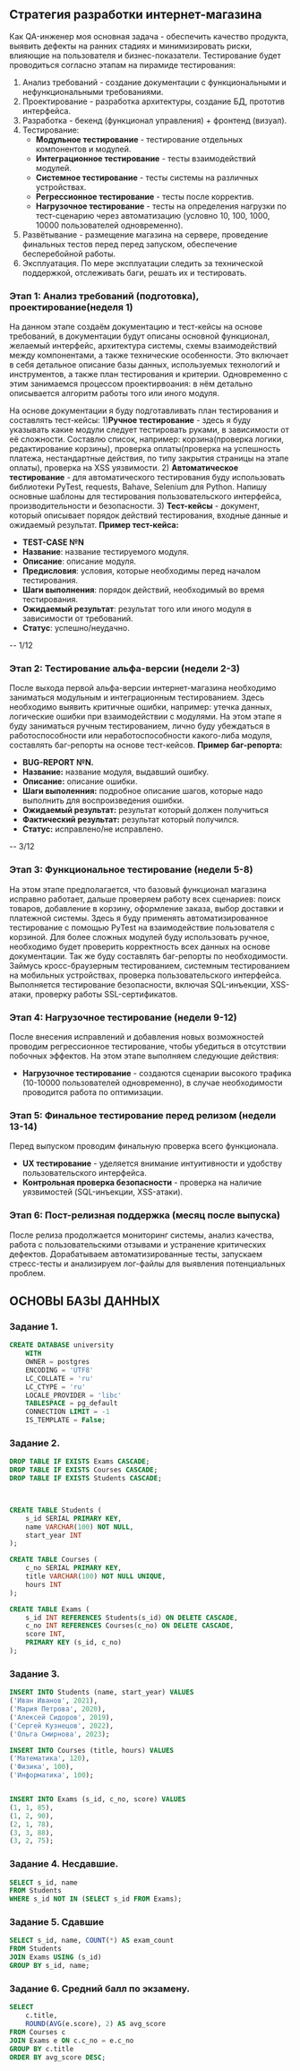 ## Стратегия разработки интернет-магазина

Как QA-инженер моя основная задача - обеспечить качество продукта, выявить дефекты на ранних стадиях и минимизировать риски, влияющие на пользователя и бизнес-показатели.
Тестирование будет проводиться согласно этапам на пирамиде тестирования:
1) Анализ требований - создание документации с функциональными и нефункциональными требованиями.
2) Проектирование - разработка архитектуры, создание БД, прототив интерфейса.
3) Разработка - бекенд (функционал управления) + фронтенд (визуал).
4) Тестирование:
   -    **Модульное тестирование** - тестирование отдельных компонентов и модулей.
   -    **Интеграционное тестирование** - тесты взаимодействий модулей.
   -    **Системное тестирование** - тесты системы на различных устройствах.
   -    **Регрессионное тестирование** - тесты после корректив.
   -    **Нагрузочное тестирование** - тесты на определения нагрузки по тест-сценарию через автоматизацию (условно 10, 100, 1000, 10000 пользователей одновременно).
5) Развётывание - размещение магазина на сервере, проведение финальных тестов перед перед запуском, обеспечение бесперебойной работы.
6) Эксплуатация. По мере эксплуатации следить за технической поддержкой, отслеживать баги, решать их и тестировать.
  
### Этап 1: Анализ требований (подготовка), проектирование(неделя 1)
На данном этапе создаём документацию и тест-кейсы на основе требований, в документации будут описаны основной функционал, желаемый интерфейс, архитектура системы, схемы взаимодействий между компонентами, а также технические особенности. Это включает в себя детальное описание базы данных, используемых технологий и инструментов, а также план тестирования и критерии.
Одновременно с этим занимаемся процессом проектирвоания: в нём детально описывается алгоритм работы того или иного модуля.



На основе документации я буду подготавливать план тестирования и составлять тест-кейсы:
1)**Ручное тестирование** - здесь я буду указывать какие модули следует тестировать руками, в зависимости от её сложности. Составлю список, например: корзина(проверка логики, редактирование корзины), проверка оплаты(проверка на успешность платежа, нестандартные действия, по типу закрытия страницы на этапе оплаты), проверка на XSS уязвимости.
2) **Автоматическое тестирование** - для автоматического тестирования буду использовать библиотеки PyTest, requests, Bahave, Selenium для Python. Напишу основные шаблоны для тестирования пользовательского интерфейса, производительности и безопасности.
3) **Тест-кейсы** - документ, который описывает порядок действий тестирования, входные данные и ожидаемый результат.
**Пример тест-кейса:** 
   - **TEST-CASE №N**
   - **Название**: название тестируемого модуля.
   - **Описание**: описание модуля.
   - **Предисловия**: условия, которые необходимы перед началом тестирования.
   - **Шаги выполнения**: порядок действий, необходимый во время тестирования.
   - **Ожидаемый результат**: результат того или иного модуля в зависимости от требований.
   - **Статус**: успешно/неудачно.

-- 1/12

### Этап 2: Тестирование альфа-версии (недели 2-3)
После выхода первой альфа-версии интернет-магазина необходимо заниматься модульным и интеграционным тестированием. Здесь необходимо выявить критичные ошибки, например: утечка данных, логические ошибки при взаимодействии с модулями. 
На этом этапе я буду заниматься ручным тестированием, лично буду убеждаться в работоспособности или неработоспособности какого-либа модуля, составлять баг-репорты на основе тест-кейсов.
**Пример баг-репорта:**
   - **BUG-REPORT №N.**
   - **Название:** название модуля, выдавший ошибку.
   - **Описание:** описание ошибки.
   - **Шаги выполенния:** подробное описание шагов, которые надо выполнить для воспроизведения ошибки.
   - **Ожидаемый результат:** результат который должен получиться
   - **Фактический результат:** результат который получился.
   - **Статус:** исправлено/не исправлено.

-- 3/12

### Этап 3: Функциональное тестирование (недели 5-8)
На этом этапе предполагается, что базовый функционал магазина исправно работает, дальше проверяем работу всех сценариев: поиск товаров, добавление в корзину, оформление заказа, выбор доставки и платежной системы.
Здесь я буду применять автоматизированное тестирование с помощью PyTest на взаимодействие пользователя с корзиной. Для более сложных модулей буду использовать ручное, необходимо будет проверить корректность всех данных на основе документации. Так же буду составлять баг-репорты по необходимости.
Займусь кросс-браузерным тестированием, системным тестированием на мобильных устройствах, проверка пользовательского интерфейса. Выполняется тестирование безопасности, включая SQL-инъекции, XSS-атаки, проверку работы SSL-сертификатов.

### Этап 4: Нагрузочное тестирование (недели 9-12)
После внесения исправлений и добавления новых возможностей проводим регрессионное тестирование, чтобы убедиться в отсутствии побочных эффектов. На этом этапе выполняем следующие действия:
- **Нагрузочное тестирование** - создаются сценарии высокого трафика (10-10000 пользователей одновременно), в случае необходимости проводится работа по оптимизации.

### Этап 5: Финальное тестирование перед релизом (недели 13-14)
Перед выпуском проводим финальную проверка всего функционала.
- **UX тестирование** - уделяется внимание интуитивности и удобству пользовательского интерфейса.
- **Контрольная проверка безопасности** - проверка на наличие уязвимостей (SQL-инъекции, XSS-атаки).

### Этап 6: Пост-релизная поддержка (месяц после выпуска)
После релиза продолжается мониторинг системы, анализ качества, работа с пользовательскими отзывами и устранение критических дефектов. Дорабатываем автоматизированные тесты, запускаем стресс-тесты и анализируем лог-файлы для выявления потенциальных проблем.



## ОСНОВЫ БАЗЫ ДАННЫХ

### Задание 1.
```sql
CREATE DATABASE university
    WITH
    OWNER = postgres
    ENCODING = 'UTF8'
    LC_COLLATE = 'ru'
    LC_CTYPE = 'ru'
    LOCALE_PROVIDER = 'libc'
    TABLESPACE = pg_default
    CONNECTION LIMIT = -1
    IS_TEMPLATE = False;
```
### Задание 2.

```sql
DROP TABLE IF EXISTS Exams CASCADE;
DROP TABLE IF EXISTS Courses CASCADE;
DROP TABLE IF EXISTS Students CASCADE;	



CREATE TABLE Students (
    s_id SERIAL PRIMARY KEY,
    name VARCHAR(100) NOT NULL,
    start_year INT
);

CREATE TABLE Courses (
    c_no SERIAL PRIMARY KEY,
    title VARCHAR(100) NOT NULL UNIQUE,
    hours INT
);

CREATE TABLE Exams (
    s_id INT REFERENCES Students(s_id) ON DELETE CASCADE,
    c_no INT REFERENCES Courses(c_no) ON DELETE CASCADE,
    score INT,
    PRIMARY KEY (s_id, c_no)
);
```

### Задание 3. 
```sql
INSERT INTO Students (name, start_year) VALUES 
('Иван Иванов', 2021),
('Мария Петрова', 2020),
('Алексей Сидоров', 2019),
('Сергей Кузнецов', 2022),
('Ольга Смирнова', 2023);

INSERT INTO Courses (title, hours) VALUES 
('Математика', 120),
('Физика', 100),
('Информатика', 100);


INSERT INTO Exams (s_id, c_no, score) VALUES 
(1, 1, 85),
(1, 2, 90),
(2, 1, 78),
(3, 3, 88), 
(3, 2, 75);  
```

### Задание 4. Несдавшие.
```sql
SELECT s_id, name 
FROM Students 
WHERE s_id NOT IN (SELECT s_id FROM Exams);
```
### Задание 5. Сдавшие
```sql
SELECT s_id, name, COUNT(*) AS exam_count 
FROM Students 
JOIN Exams USING (s_id) 
GROUP BY s_id, name;
```

### Задание 6. Средний балл по экзамену.
```sql
SELECT 
    c.title, 
    ROUND(AVG(e.score), 2) AS avg_score
FROM Courses c
JOIN Exams e ON c.c_no = e.c_no
GROUP BY c.title
ORDER BY avg_score DESC;
```
